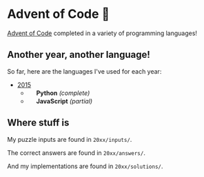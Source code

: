 # Advent of Code 🎄

[Advent of Code](https://adventofcode.com/) completed in a variety of programming languages!

## Another year, another language!

So far, here are the languages I've used for each year:

- [2015](https://adventofcode.com/2015)
  - <img height="16" width="16" src="https://cdn.jsdelivr.net/npm/simple-icons@v7/icons/python.svg" /> **Python** _(complete)_
  - <img height="16" width="16" src="https://cdn.jsdelivr.net/npm/simple-icons@v7/icons/javascript.svg" /> **JavaScript** _(partial)_

## Where stuff is

My puzzle inputs are found in `20xx/inputs/`.

The correct answers are found in `20xx/answers/`.

And my implementations are found in `20xx/solutions/`.
